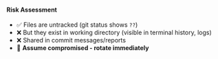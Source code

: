 #### Risk Assessment

- ✅ Files are untracked (git status shows `??`)
- ❌ But they exist in working directory (visible in terminal history, logs)
- ❌ Shared in commit messages/reports
- 🚨 **Assume compromised - rotate immediately**

